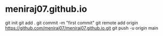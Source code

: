 # meniraj07.github.io

git init
git add .
git commit -m "first commit"
git remote add origin https://github.com/meniraj07/meniraj07.github.io.git
git push -u origin main
